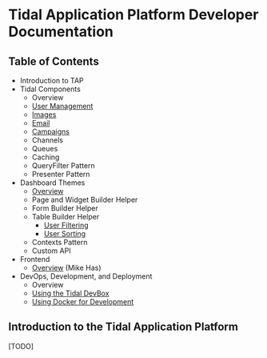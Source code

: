 Tidal Application Platform Developer Documentation
==================================================

Table of Contents
-----------------

- Introduction to TAP
- Tidal Components
  - Overview
  - [User Management](./components/User.md)
  - [Images](./components/Image.md)
  - [Email](./components/Email.md)
  - [Campaigns](./components/Campaign.md)
  - Channels
  - Queues
  - Caching
  - QueryFilter Pattern
  - Presenter Pattern
- Dashboard Themes
  - [Overview](./dashboard/overview.md)
  - Page and Widget Builder Helper
  - Form Builder Helper
  - Table Builder Helper
    - [User Filtering](user-filtering.md)
    - [User Sorting](user-sorting.md)
  - Contexts Pattern
  - Custom API
- Frontend 
  - [Overview](./themes/README.md) (Mike Has)
- DevOps, Development, and Deployment
  - Overview
  - [Using the Tidal DevBox](./DevOps-Using-DevBox.md)
  - [Using Docker for Development](./DevOps-Docker-for-Development.md)

  
Introduction to the Tidal Application Platform
----------------------------------------------

[TODO]
